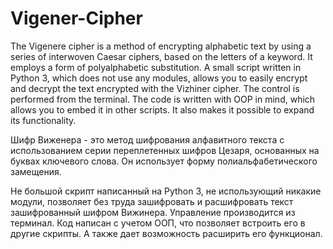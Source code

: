 # Vigener-Cipher
   The Vigenere cipher is a method of encrypting alphabetic text by using a series of interwoven Caesar ciphers, based on the letters of a keyword. It employs a form of polyalphabetic substitution.
   A small script written in Python 3, which does not use any modules, allows you to easily encrypt and decrypt the text encrypted with the Vizhiner cipher. The control is performed from the terminal. The code is written with OOP in mind, which allows you to embed it in other scripts. It also makes it possible to expand its functionality.

   Шифр Виженера - это метод шифрования алфавитного текста с использованием серии переплетенных шифров Цезаря, основанных на буквах ключевого слова. Он использует форму полиальфабетического замещения.

   Не большой скрипт написанный на Python 3, не использующий никакие модули, позволяет без труда зашифровать и расшифровать текст зашифрованный шифром Вижинера. Управление производится из терминал. Код написан с учетом ООП, что позволяет встроить его в другие скрипты. А также дает возможность расширить его функционал.
